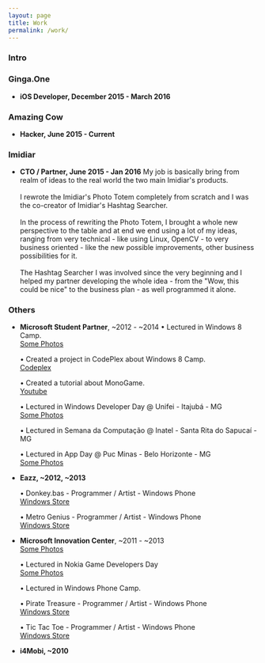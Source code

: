 ```yaml
---
layout: page
title: Work
permalink: /work/
---
```


### Intro

<!-- COWTODO: Write the intro -->


<!-- ####################################################################### -->
<!-- ####################################################################### -->

### Ginga.One

<!-- COWTODO: Write about my job @ Ginga.One -->

* **iOS Developer, December 2015 - March 2016**



<!-- ####################################################################### -->
<!-- ####################################################################### -->

### Amazing Cow

<!-- COWTODO: Write about my job @ Amazing Cow -->

* **Hacker, June 2015 - Current**


<!-- ####################################################################### -->
<!-- ####################################################################### -->

### Imidiar

* **CTO / Partner,  June 2015 - Jan 2016**
My job is basically bring from realm of ideas to the real world the two main
Imidiar's products. <br><br>
I rewrote the Imidiar's Photo Totem completely from scratch and I was
the co-creator of Imidiar's Hashtag Searcher.<br><br>
In the process of rewriting the Photo Totem, I brought a whole new
perspective to the table and at end we end using a lot of my ideas,
ranging from very technical - like using Linux, OpenCV -
to very business oriented - like the new possible improvements, other business
possibilities for it. <br><br>
The Hashtag Searcher I was involved since the very beginning and I
helped my partner developing the whole idea - from the "Wow, this could be nice"
to the business plan - as well programmed it alone.


<!-- ####################################################################### -->
<!-- ####################################################################### -->

### Others

<!-- COWTODO: Add photos of the lectures  -->

* **Microsoft Student Partner**, ~2012 - ~2014
    • Lectured in Windows 8 Camp.    
    [Some Photos]()   <!-- COWTODO: Add the photos page. -->

    • Created a project in CodePlex about Windows 8 Camp.    
    [Codeplex](https://win8campbh.codeplex.com/)

    • Created a tutorial about MonoGame.    
    [Youtube](https://www.youtube.com/watch?v=UTtF9Ags26g)

    • Lectured in Windows Developer Day @ Unifei - Itajubá - MG    
    [Some Photos]()   <!-- COWTODO: Add the photos page. -->

    • Lectured in Semana da Computação @ Inatel - Santa Rita do Sapucaí - MG

    • Lectured in App Day @ Puc Minas - Belo Horizonte - MG    
    [Some Photos]()   <!-- COWTODO: Add the photos page. -->


<!-- ####################################################################### -->

* **Eazz, ~2012, ~2013**

    • Donkey.bas - Programmer / Artist - Windows Phone    
    [Windows Store](https://www.microsoft.com/en-us/store/apps/donkeybas/9nblggh0ncj7)

    • Metro Genius - Programmer / Artist - Windows Phone    
    [Windows Store](https://www.microsoft.com/en-us/store/apps/metro-genius/9nblggh0nccp)


<!-- ####################################################################### -->

* **Microsoft Innovation Center**, ~2011 - ~2013    
[Some Photos]()   <!-- COWTODO: Add the photos page. -->

    • Lectured in Nokia Game Developers Day    
    [Some Photos]()   <!-- COWTODO: Add the photos page. -->

    • Lectured in Windows Phone Camp.

    • Pirate Treasure - Programmer / Artist - Windows Phone    
    [Windows Store](https://www.microsoft.com/en-us/store/apps/pirate-treasure/9nblggh0nccq)

    • Tic Tac Toe - Programmer / Artist - Windows Phone    
    [Windows Store](https://www.microsoft.com/en-us/store/apps/tic-tac-toe/9nblggh0nclt)


<!-- ####################################################################### -->

* **i4Mobi, ~2010**

